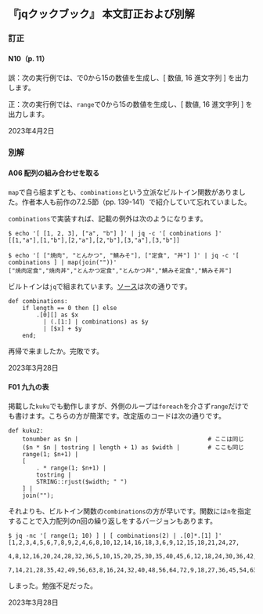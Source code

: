 ## 『jqクックブック』 本文訂正および別解

### 訂正

#### N10（p. 11）

誤：次の実行例では、で0から15の数値を生成し、[ 数値, 16 進文字列 ] を出力します。

正：次の実行例では、`range`で0から15の数値を生成し、[ 数値, 16 進文字列 ] を出力します。

2023年4月2日


### 別解

#### A06 配列の組み合わせを取る

`map`で自ら組まずとも、`combinations`という立派なビルトイン関数がありました。作者本人も前作の7.2.5節（pp. 139-141）で紹介していて忘れていました。

`combinations`で実装すれば、記載の例外は次のようになります。

```
$ echo '[ [1, 2, 3], ["a", "b"] ]' | jq -c '[ combinations ]'
[[1,"a"],[1,"b"],[2,"a"],[2,"b"],[3,"a"],[3,"b"]]

$ echo '[ ["焼肉", "とんかつ", "鯖みそ"], ["定食", "丼"] ]' | jq -c '[ combinations ] | map(join(""))'
["焼肉定食","焼肉丼","とんかつ定食","とんかつ丼","鯖みそ定食","鯖みそ丼"]
```

ビルトインは`jq`で組まれています。[ソース](https://github.com/stedolan/jq/blob/master/src/builtin.jq)は次の通りです。

```
def combinations:
    if length == 0 then [] else
        .[0][] as $x
          | (.[1:] | combinations) as $y
          | [$x] + $y
    end;
```

再帰で来ましたか。完敗です。

2023年3月28日



#### F01 九九の表

掲載した`kuku`でも動作しますが、外側のループは`foreach`を介さず`range`だけでも書けます。こちらの方が簡潔です。改定版のコードは次の通りです。

```
def kuku2:
    tonumber as $n |                                     # ここは同じ
    ($n * $n | tostring | length + 1) as $width |        # ここも同じ
    range(1; $n+1) |
    [ 
        . * range(1; $n+1) |
        tostring |
        STRING::rjust($width; " ")
    ] |
    join("");
```

それよりも、ビルトイン関数の`combinations`の方が早いです。関数には`n`を指定することで入力配列のn回の繰り返しをするバージョンもあります。

```
$ jq -nc '[ range(1; 10) ] | [ combinations(2) | .[0]*.[1] ]'
[1,2,3,4,5,6,7,8,9,2,4,6,8,10,12,14,16,18,3,6,9,12,15,18,21,24,27,
 4,8,12,16,20,24,28,32,36,5,10,15,20,25,30,35,40,45,6,12,18,24,30,36,42,48,54,
 7,14,21,28,35,42,49,56,63,8,16,24,32,40,48,56,64,72,9,18,27,36,45,54,63,72,81]
```

しまった。勉強不足だった。

2023年3月28日